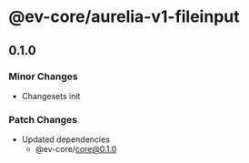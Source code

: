 # @ev-core/aurelia-v1-fileinput

## 0.1.0

### Minor Changes

- Changesets init

### Patch Changes

- Updated dependencies
  - @ev-core/core@0.1.0
